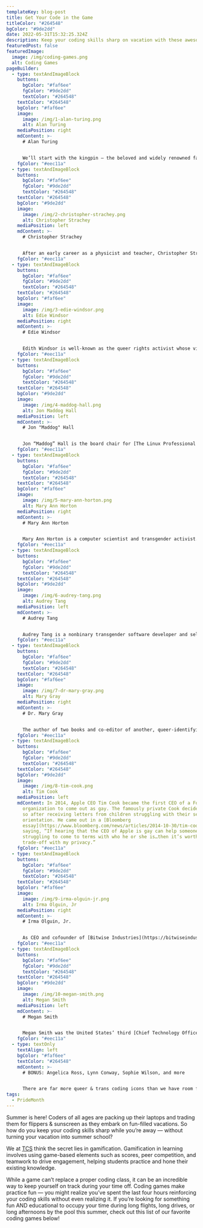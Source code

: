 ```yaml
---
templateKey: blog-post
title: Get Your Code in the Game
titleColor: "#264548"
bgColor: "#9de2dd"
date: 2022-05-31T15:32:25.324Z
description: Keep your coding skills sharp on vacation with these awesome games
featuredPost: false
featuredImage:
  image: /img/coding-games.png
  alt: Coding Games
pageBuilder:
  - type: textAndImageBlock
    buttons:
      bgColor: "#faf6ee"
      fgColor: "#9de2dd"
      textColor: "#264548"
    textColor: "#264548"
    bgColor: "#faf6ee"
    image:
      image: /img/1-alan-turing.png
      alt: Alan Turing
    mediaPosition: right
    mdContent: >-
      # Alan Turing


      We’ll start with the kingpin — the beloved and widely renowned father of computer science, Alan Turing. In the mid 1930s, Turing devised the idea for a universal machine that could decode and action a set of instructions; this Turing machine, as it came to be known, precedes the digital computers we use today. A graduate of Cambridge and Princeton, Turing worked as a cryptanalyst during World War II, when he designed and created a code-breaking system called the [Bombe](https://www.tnmoc.org/bombe). The Bombe was so adept at deciphering the so-called unbreakable German codes that historians now say Turing effectively shortened the war by as much as [four years](https://www.bbc.com/news/technology-18419691). In his work after the war, Turing developed the idea of artificial computer intelligence and devised an experiment to test AI’s ability to think like a human being, which is still referred to today as the “[Turing Test](https://en.wikipedia.org/wiki/Turing_test).”
    fgColor: "#eec11a"
  - type: textAndImageBlock
    buttons:
      bgColor: "#faf6ee"
      fgColor: "#9de2dd"
      textColor: "#264548"
    textColor: "#264548"
    bgColor: "#9de2dd"
    image:
      image: /img/2-christopher-strachey.png
      alt: Christopher Strachey
    mediaPosition: left
    mdContent: >-
      # Christopher Strachey


      After an early career as a physicist and teacher, Christopher Strachey transitioned into computer programming, where he made a name for himself by blending computer science and art. When he was still a total novice, Strachey, over the course of a single evening, wrote one of the first computer music programs, which played “Baa Baa Black Sheep” on the [Ferranti Mark 1](https://en.wikipedia.org/wiki/Ferranti_Mark_1). In 1952, by which time he was an accomplished programmer, Strachey developed a love-letter generator that ran on the Manchester Mark 1 using a random number generating algorithm. These projects are widely regarded as the first examples of algorithmic or computational art. Strachey is also remembered as one of the developers of [Combined Programming Language](https://en.wikipedia.org/wiki/CPL_(programming_language)) (CPL), an early precursor to the influential C programming language.
    fgColor: "#eec11a"
  - type: textAndImageBlock
    buttons:
      bgColor: "#faf6ee"
      fgColor: "#9de2dd"
      textColor: "#264548"
    textColor: "#264548"
    bgColor: "#faf6ee"
    image:
      image: /img/3-edie-windsor.png
      alt: Edie Windsor
    mediaPosition: right
    mdContent: >-
      # Edie Windsor


      Edith Windsor is well-known as the queer rights activist whose victory in the landmark Supreme Court case [United States v. Windsor](https://en.wikipedia.org/wiki/United_States_v._Windsor) helped overturn DOMA (Defense of Marriage Act), giving federal recognition to same-sex couples for the first time. Windsor filed the lawsuit after she was unable to claim a tax exemption left to her by her late spouse, as the term “spouse” referred only to heterosexual couples at the time. What’s less well known, however, are Wilson’s contributions as a computer scientist. Windsor worked at IBM for 16 years and achieved the highest technical position at the time, Senior Systems Programmer. Praised especially for her “top-notch debugging skills,” Windsor founded the consulting firm PC Classics after leaving IBM, where she made a point to provide tech educations for queer groups.
    fgColor: "#eec11a"
  - type: textAndImageBlock
    buttons:
      bgColor: "#faf6ee"
      fgColor: "#9de2dd"
      textColor: "#264548"
    textColor: "#264548"
    bgColor: "#9de2dd"
    image:
      image: /img/4-maddog-hall.png
      alt: Jon Maddog Hall
    mediaPosition: left
    mdContent: >-
      # Jon "Maddog" Hall


      Jon “Maddog” Hall is the board chair for [The Linux Professional Institute](https://www.lpi.org/) and a vocal champion of free and open-source software. Prior to this, Hall was head of the computer science department at [Hartford State Technical College](https://www.capitalcc.edu/about/), where his temper earned him the nickname “Maddog.” On Alan Turing’s 100th birth anniversary, Hall wrote an [article](https://www.linux-magazine.com/content/view/full/55727) in Linux magazine, in which he came out as gay and called Turing his hero: “\[Turing] did so much for the industry with which I have spent the last 42 years of my life.”
    fgColor: "#eec11a"
  - type: textAndImageBlock
    buttons:
      bgColor: "#faf6ee"
      fgColor: "#9de2dd"
      textColor: "#264548"
    textColor: "#264548"
    bgColor: "#faf6ee"
    image:
      image: /img/5-mary-ann-horton.png
      alt: Mary Ann Horton
    mediaPosition: right
    mdContent: >-
      # Mary Ann Horton


      Mary Ann Horton is a computer scientist and transgender activist. She is one of the principal founders and designers of [Usenet](<https://en.wikipedia.org/wiki/Usenet#:~:text=Usenet%20(%2F%CB%88ju%CB%90z,it%20was%20established%20in%201980.>), a precursor to the modern Internet that is still in use today. Horton also invented uuencode, which was the forerunner to email attachments. In addition to her contributions to technology, Horton has also made significant contributions to transgender rights in the workplace. In 1997, she asked her then employer [Lucent Technologies](https://en.wikipedia.org/wiki/Lucent) to include the language “gender identity, characteristics, or expression” in its Equal Opportunity (EO) policy, which led to Lucent becoming the first company in the United States to add transgender-inclusive language to its EO policy.
    fgColor: "#eec11a"
  - type: textAndImageBlock
    buttons:
      bgColor: "#faf6ee"
      fgColor: "#9de2dd"
      textColor: "#264548"
    textColor: "#264548"
    bgColor: "#9de2dd"
    image:
      image: /img/6-audrey-tang.png
      alt: Audrey Tang
    mediaPosition: left
    mdContent: >-
      # Audrey Tang


      Audrey Tang is a nonbinary transgender software developer and self-described “civic hacker” who was appointed as Taiwan’s official Digital Minister in 2016. Tang is the youngest and first transgender official in Taiwan’s executive government. As Digital Minister, Tang is the force behind Taiwan’s tech-based COVID-19 response: promoting an open source website for finding shops with masks in stock, developing a vaccination reservation system, and creating an anonymous contact tracing system. Born in Taiwan, Audrey Tang is a self-taught programmer who was learning Perl at the age of 12, launching a startup at 15, and working in Silicon Valley by 19. A programming wunderkind, Tang is well-known for leading the [Pugs](https://en.wikipedia.org/wiki/Pugs_(programming)) project to develop the Perl 6 language, starting the [Perl Archive Toolkit](https://en.wikipedia.org/wiki/Perl_Archive_Toolkit) (PAT), and their role as an outspoken advocate for free software and an open web.
    fgColor: "#eec11a"
  - type: textAndImageBlock
    buttons:
      bgColor: "#faf6ee"
      fgColor: "#9de2dd"
      textColor: "#264548"
    textColor: "#264548"
    bgColor: "#faf6ee"
    image:
      image: /img/7-dr-mary-gray.png
      alt: Mary Gray
    mediaPosition: right
    mdContent: >-
      # Dr. Mary Gray


      The author of two books and co-editor of another, queer-identifying [Mary Gray](http://marylgray.org/?page_id=6) is currently a Senior Researcher at Microsoft Research, a Fellow at Harvard University’s Berkman Klein Center for Internet and Society, and a faculty member at Indiana University. Gray, an anthropologist and media scholar, focuses on how people’s everyday uses of technologies transform labor, identity, and human rights. In 2020, Gray was named a [MacArthur Fellow](https://youtu.be/RsgtRVI_yhM) for her contributions to the study of technology, digital economies, and society. Her recent research has focused on “ghost work” (i.e., [contract labor such as crowdsourcing](http://www.inthecrowd.org/) and the impact of automation on on-demand economies). Dr. Gray chairs the [Microsoft Research Ethics Review Program](https://www.microsoft.com/en-us/research/microsoft-research-ethics-review-program-irb/) and is recognized as a leading expert in the emerging field of AI and ethics.
    fgColor: "#eec11a"
  - type: textAndImageBlock
    buttons:
      bgColor: "#faf6ee"
      fgColor: "#9de2dd"
      textColor: "#264548"
    textColor: "#264548"
    bgColor: "#9de2dd"
    image:
      image: /img/8-tim-cook.png
      alt: Tim Cook
    mediaPosition: left
    mdContent: In 2014, Apple CEO Tim Cook became the first CEO of a Fortune 500
      organization to come out as gay. The famously private Cook decided to do
      so after receiving letters from children struggling with their sexual
      orientation. He came out in a [Bloomberg
      essay](https://www.bloomberg.com/news/articles/2014-10-30/tim-cook-speaks-up),
      saying, “If hearing that the CEO of Apple is gay can help someone
      struggling to come to terms with who he or she is…then it’s worth the
      trade-off with my privacy.”
    fgColor: "#eec11a"
  - type: textAndImageBlock
    buttons:
      bgColor: "#faf6ee"
      fgColor: "#9de2dd"
      textColor: "#264548"
    textColor: "#264548"
    bgColor: "#faf6ee"
    image:
      image: /img/9-irma-olguin-jr.png
      alt: Irma Olguin, Jr
    mediaPosition: right
    mdContent: >-
      # Irma Olguin, Jr.


      As CEO and cofounder of [Bitwise Industries](https://bitwiseindustries.com/), Irma L. Olguin Jr. aims to activate human potential in "underdog" cities across the United States. In 2010, Olguin created [59DaysOfCode](https://59daysofcode.org/), a software development competition to cultivate the Central Valley’s tech industry. She also co-founded Hashtag, an open workspace for designers, developers, and entrepreneurs to collaborate. Then in 2012, Bitwise Industries was founded to strengthen the tech industry in Fresno. In 2021, Olguin was included in the [Fast Company Queer 50](https://www.fastcompany.com/queer-50/2021), a ranking of the most influential and innovative queer women and nonbinary people transforming the world of business, tech, and beyond.
    fgColor: "#eec11a"
  - type: textAndImageBlock
    buttons:
      bgColor: "#faf6ee"
      fgColor: "#9de2dd"
      textColor: "#264548"
    textColor: "#264548"
    bgColor: "#9de2dd"
    image:
      image: /img/10-megan-smith.png
      alt: Megan Smith
    mediaPosition: left
    mdContent: >-
      # Megan Smith


      Megan Smith was the United States’ third [Chief Technology Officer](https://obamawhitehouse.archives.gov/administration/eop/ostp/about/leadershipstaff/smith) during the Obama administration, helping the President and his teams harness the power of data and technology on behalf of the nation. After graduating from MIT, Smith served as CEO of [PlanetOut](https://en.wikipedia.org/wiki/PlanetOut_Inc.), a leading LGBT online community in the early days of the web. She then served as a Vice President at Google, first leading New Business Development and later serving as a VP in the leadership team at Google\[x] -— where she co-created the company’s “SolveForX” innovation community project as well as its “WomenTechmakers” tech-diversity initiative. During her tenure she led the company’s acquisitions of major platforms such as Google Earth, Google Maps, and Picasa.Currently, Smith is the CEO for [shift7](https://www.shift7digital.com/), a company striving to innovate tech-based solutions for systemic economic, social, and environmental problems.
    fgColor: "#eec11a"
  - type: textOnly
    textAlign: left
    bgColor: "#faf6ee"
    textColor: "#264548"
    mdContent: >-
      # BONUS: Angelica Ross, Lynn Conway, Sophie Wilson, and more


      There are far more queer & trans coding icons than we have room for in this single blog post; if you’re eager to learn more, check out our [Trans Day of Visibility blog](https://www.thecodingspace.com/blog/2022-03-01-six-trans-programmers-who-shattered-the-lavender-ceiling/), in which we talk about game-changing trans computer programmers like Angelica Ross, Lynn Conway, Sophie Wilson, and more.
tags:
  - PrideMonth
---
```

Summer is here! Coders of all ages are packing up their laptops and trading them for flippers & sunscreen as they embark on fun-filled vacations. So how do you keep your coding skills sharp while you’re away — without turning your vacation into summer school?

We at [TCS](https://www.thecodingspace.com/) think the secret lies in gamification. Gamification in learning involves using game-based elements such as scores, peer competition, and teamwork to drive engagement, helping students practice and hone their existing knowledge.

While a game can’t replace a proper coding class, it can be an incredible way to keep yourself on track during your time off. Coding games make practice fun — you might realize you’ve spent the last four hours reinforcing your coding skills without even realizing it. If you’re looking for something fun AND educational to occupy your time during long flights, long drives, or long afternoons by the pool this summer, check out this list of our favorite coding games below!